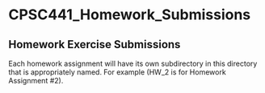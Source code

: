 # CPSC441_Homework_Submissions
## Homework Exercise Submissions
Each homework assignment will have its own subdirectory in this directory that is appropriately named. 
For example (HW_2 is for Homework Assignment #2).
